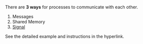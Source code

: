 There are **3 ways** for processes to communicate with each other.

1.  Messages
2.  Shared Memory
3.  [Signal](signal/README.md)

See the detailed example and instructions in the hyperlink.
